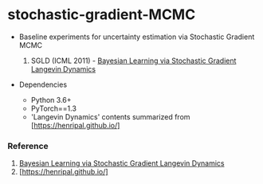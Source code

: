 # stochastic-gradient-MCMC

- Baseline experiments for uncertainty estimation via Stochastic Gradient MCMC  
  1. SGLD (ICML 2011) - [Bayesian Learning via Stochastic Gradient Langevin Dynamics]

- Dependencies
  - Python 3.6+
  - PyTorch==1.3
  - 'Langevin Dynamics' contents summarized from [https://henripal.github.io/]

### Reference
1. [Bayesian Learning via Stochastic Gradient Langevin Dynamics]
2. [https://henripal.github.io/]

[Bayesian Learning via Stochastic Gradient Langevin Dynamics]: https://www.ics.uci.edu/~welling/publications/papers/stoclangevin_v6.pdf
[https://henripal.github.io/]: https://henripal.github.io/

